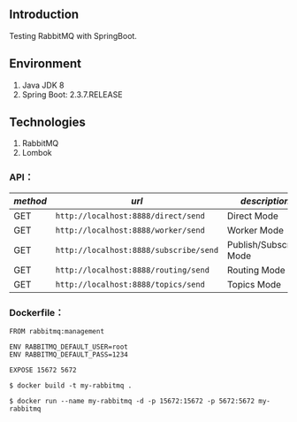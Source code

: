 ## Introduction

Testing RabbitMQ with SpringBoot.

## Environment

1. Java JDK 8
2. Spring Boot: 2.3.7.RELEASE

## Technologies

1. RabbitMQ
2. Lombok


### API：

   |*method*|*url*|*description*|
   |--|--|--|
   |GET|`http://localhost:8888/direct/send`|Direct Mode|
   |GET|`http://localhost:8888/worker/send`|Worker Mode|
   |GET|`http://localhost:8888/subscribe/send`|Publish/Subscribe Mode|
   |GET|`http://localhost:8888/routing/send`|Routing Mode|
   |GET|`http://localhost:8888/topics/send`|Topics Mode|



### Dockerfile：

```
FROM rabbitmq:management

ENV RABBITMQ_DEFAULT_USER=root
ENV RABBITMQ_DEFAULT_PASS=1234

EXPOSE 15672 5672
```


```
$ docker build -t my-rabbitmq .

$ docker run --name my-rabbitmq -d -p 15672:15672 -p 5672:5672 my-rabbitmq
```

